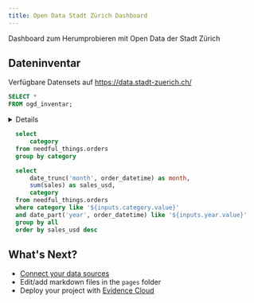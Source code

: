 ```yaml
---
title: Open Data Stadt Zürich Dashboard
---
```


Dashboard zum Herumprobieren mit Open Data der Stadt Zürich

## Dateninventar
Verfügbare Datensets auf https://data.stadt-zuerich.ch/

```sql inventar
SELECT *
FROM ogd_inventar;
```

<DataTable data={inventar} search=true rowShading=true sortable=true>
  <Column id=titel />
  <Column id=kategorie />
  <Column id=raeumliche_beziehung />
  <Column id=zeitraum />
  <Column id=datentyp />
  <Column id=aktualisierungsdatum />
	<Column id=dataset_url contentType=link />
</DataTable>

<Details title='How to edit this page'>

  This page can be found in your project at `/pages/index.md`. Make a change to the markdown file and save it to see the change take effect in your browser.
</Details>

```sql categories
  select
      category
  from needful_things.orders
  group by category
```

<Dropdown data={categories} name=category value=category>
    <DropdownOption value="%" valueLabel="All Categories"/>
</Dropdown>

<Dropdown name=year>
    <DropdownOption value=% valueLabel="All Years"/>
    <DropdownOption value=2019/>
    <DropdownOption value=2020/>
    <DropdownOption value=2021/>
</Dropdown>

```sql orders_by_category
  select 
      date_trunc('month', order_datetime) as month,
      sum(sales) as sales_usd,
      category
  from needful_things.orders
  where category like '${inputs.category.value}'
  and date_part('year', order_datetime) like '${inputs.year.value}'
  group by all
  order by sales_usd desc
```

<BarChart
    data={orders_by_category}
    title="Sales by Month, {inputs.category.label}"
    x=month
    y=sales_usd
    series=category
/>

## What's Next?
- [Connect your data sources](settings)
- Edit/add markdown files in the `pages` folder
- Deploy your project with [Evidence Cloud](https://evidence.dev/cloud)

